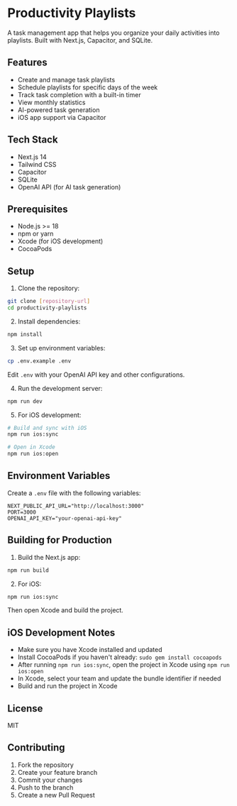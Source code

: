 # Productivity Playlists

A task management app that helps you organize your daily activities into playlists. Built with Next.js, Capacitor, and SQLite.

## Features

- Create and manage task playlists
- Schedule playlists for specific days of the week
- Track task completion with a built-in timer
- View monthly statistics
- AI-powered task generation
- iOS app support via Capacitor

## Tech Stack

- Next.js 14
- Tailwind CSS
- Capacitor
- SQLite
- OpenAI API (for AI task generation)

## Prerequisites

- Node.js >= 18
- npm or yarn
- Xcode (for iOS development)
- CocoaPods

## Setup

1. Clone the repository:
```bash
git clone [repository-url]
cd productivity-playlists
```

2. Install dependencies:
```bash
npm install
```

3. Set up environment variables:
```bash
cp .env.example .env
```
Edit `.env` with your OpenAI API key and other configurations.

4. Run the development server:
```bash
npm run dev
```

5. For iOS development:
```bash
# Build and sync with iOS
npm run ios:sync

# Open in Xcode
npm run ios:open
```

## Environment Variables

Create a `.env` file with the following variables:

```env
NEXT_PUBLIC_API_URL="http://localhost:3000"
PORT=3000
OPENAI_API_KEY="your-openai-api-key"
```

## Building for Production

1. Build the Next.js app:
```bash
npm run build
```

2. For iOS:
```bash
npm run ios:sync
```
Then open Xcode and build the project.

## iOS Development Notes

- Make sure you have Xcode installed and updated
- Install CocoaPods if you haven't already: `sudo gem install cocoapods`
- After running `npm run ios:sync`, open the project in Xcode using `npm run ios:open`
- In Xcode, select your team and update the bundle identifier if needed
- Build and run the project in Xcode

## License

MIT

## Contributing

1. Fork the repository
2. Create your feature branch
3. Commit your changes
4. Push to the branch
5. Create a new Pull Request 
